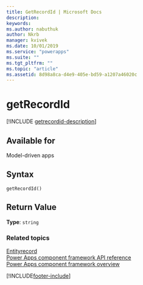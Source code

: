 ```yaml
---
title: GetRecordId | Microsoft Docs
description: 
keywords:
ms.author: nabuthuk
author: Nkrb
manager: kvivek
ms.date: 10/01/2019
ms.service: "powerapps"
ms.suite: ""
ms.tgt_pltfrm: ""
ms.topic: "article"
ms.assetid: 8d98a8ca-d4e9-405e-bd59-a1207a46020c
---
```


# getRecordId

[!INCLUDE [getrecordid-description](includes/getrecordid-description.md)]

## Available for 

Model-driven apps

## Syntax

`getRecordId()`

## Return Value

**Type**: `string`


### Related topics

[Entityrecord](../entityrecord.md)<br/>
[Power Apps component framework API reference](../../reference/index.md)<br/>
[Power Apps component framework overview](../../overview.md)

[!INCLUDE[footer-include](../../../../includes/footer-banner.md)]